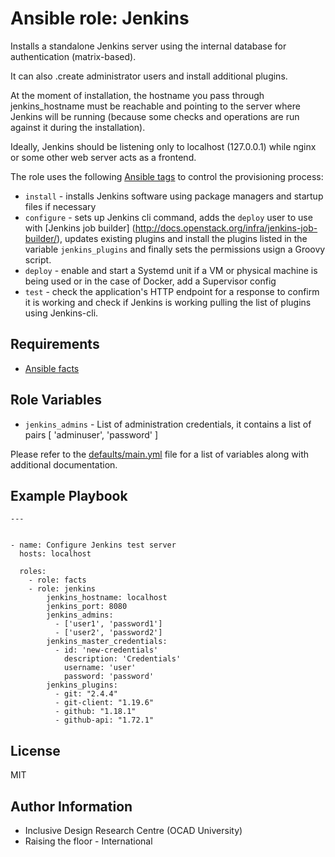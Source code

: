 Ansible role: Jenkins
=====================

Installs a standalone Jenkins server using the internal database for authentication (matrix-based).

It can also .create administrator users and install additional plugins.

At the moment of installation, the hostname you pass through jenkins_hostname must be reachable and pointing to the server where Jenkins will be running (because some checks and operations are run against it during the installation).

Ideally, Jenkins should be listening only to localhost (127.0.0.1) while nginx or some other web server acts as a frontend.

The role uses the following [Ansible tags](http://docs.ansible.com/ansible/playbooks_tags.html) to control the provisioning process:

* ``install`` - installs Jenkins software using package managers and startup files if necessary
* ``configure`` - sets up Jenkins cli command, adds the ``deploy`` user to use with [Jenkins job builder] (http://docs.openstack.org/infra/jenkins-job-builder/), updates existing plugins and install the plugins listed in the variable ``jenkins_plugins`` and finally sets the permissions usign a Groovy script.
* ``deploy`` - enable and start a Systemd unit if a VM or physical machine is being used or in the case of Docker, add a Supervisor config
* ``test`` - check the application's HTTP endpoint for a response to confirm it is working and check if Jenkins is working pulling the list of plugins using Jenkins-cli.

Requirements
------------

* [Ansible facts](https://github.com/idi-ops/ansible-facts)

Role Variables
--------------

* ``jenkins_admins`` - List of administration credentials, it contains a list of pairs [ 'adminuser', 'password' ]

Please refer to the [defaults/main.yml](defaults/main.yml) file for a list of variables along with additional documentation.

Example Playbook
----------------

```
---


- name: Configure Jenkins test server
  hosts: localhost

  roles:
    - role: facts
    - role: jenkins
        jenkins_hostname: localhost
        jenkins_port: 8080
        jenkins_admins:
          - ['user1', 'password1']
          - ['user2', 'password2']
        jenkins_master_credentials:
          - id: 'new-credentials'
            description: 'Credentials'
            username: 'user'
            password: 'password'
        jenkins_plugins:
          - git: "2.4.4"
          - git-client: "1.19.6"
          - github: "1.18.1"
          - github-api: "1.72.1" 

```
License
-------

MIT

Author Information
------------------

* Inclusive Design Research Centre (OCAD University)
* Raising the floor - International


